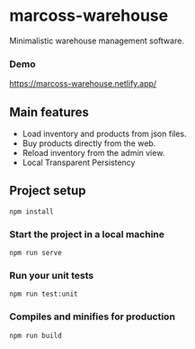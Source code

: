 # marcoss-warehouse

Minimalistic warehouse management software. 

### Demo

https://marcoss-warehouse.netlify.app/

## Main features

- Load inventory and products from json files.
- Buy products directly from the web.
- Reload inventory from the admin view.
- Local Transparent Persistency

## Project setup
```
npm install
```

### Start the project in a local machine
```
npm run serve
```

### Run your unit tests
```
npm run test:unit
```

### Compiles and minifies for production
```
npm run build
```
